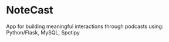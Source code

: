 # NoteCast
App for building meaningful interactions through podcasts using: Python/Flask, MySQL, Spotipy

#####
